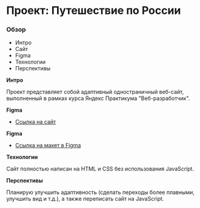 # Проект: Путешествие по России

### Обзор
* Интро
* Сайт
* Figma
* Технологии
* Перспективы

**Интро**

Проект представляет собой адаптивный одностраничный веб-сайт, выполненный в рамках курса Яндекс Практикума "Веб-разработчик".

**Figma**

* [Ссылка на сайт](https://www.figma.com/file/5S2WSbEFL6awjVWJ0NWL8Q/Sprint-3_-Russia-_-desktop-mobile?node-id=28503%3A0)

**Figma**

* [Ссылка на макет в Figma](https://www.figma.com/file/5S2WSbEFL6awjVWJ0NWL8Q/Sprint-3_-Russia-_-desktop-mobile?node-id=28503%3A0)

**Технологии**

Сайт полностью написан на HTML и CSS без использования JavaScript.

**Перспективы**

Планирую улучшить адаптивность (сделать переходы более плавными, улучшить вид и т.д.), а также переписать сайт на JavaScript.


